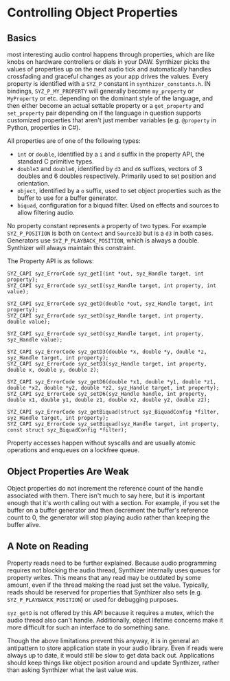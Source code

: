 # Controlling Object Properties

## Basics

most interesting audio control happens through properties, which are like knobs
on hardware controllers or dials in your DAW.  Synthizer picks the values of
properties up on the next audio tick and automatically handles crossfading and
graceful changes as your app drives the values.  Every property is identified
with a `SYZ_P` constant in `synthizer_constants.h`.  IN bindings,
`SYZ_P_MY_PROPERTY` will generally become `my_property` or `MyProperty` or etc.
depending on the dominant style of the language, and then either become an
actual settable property or a `get_property` and `set_property` pair depending
on if the language in question supports customized properties that aren't just
member variables (e.g. `@property` in Python, properties in C#).

All properties are of one of the following types:

- `int` or `double`, identified by a `i` and `d` suffix in the property API, the
  standard C primitive types.
- `double3` and `double6`, identified by `d3` and `d6` suffixes, vectors of 3
  doubles and 6 doubles respectively.  Primarily used to set position and
  orientation.
- `object`, identified by a `o` suffix, used to set object properties such as
  the buffer to use for a buffer generator.
- `biquad`, configuration for a biquad filter.  Used on effects and sources to allow filtering audio.

No property constant represents a property of two types.  For example
`SYZ_P_POSITION` is both on `Context` and `Source3D` but is a `d3` in both
cases.  Generators use `SYZ_P_PLAYBACK_POSITION`, which is always a double.
Synthizer will always maintain this constraint.

The Property API is as follows:

```
SYZ_CAPI syz_ErrorCode syz_getI(int *out, syz_Handle target, int property);
SYZ_CAPI syz_ErrorCode syz_setI(syz_Handle target, int property, int value);

SYZ_CAPI syz_ErrorCode syz_getD(double *out, syz_Handle target, int property);
SYZ_CAPI syz_ErrorCode syz_setD(syz_Handle target, int property, double value);

SYZ_CAPI syz_ErrorCode syz_setO(syz_Handle target, int property, syz_Handle value);

SYZ_CAPI syz_ErrorCode syz_getD3(double *x, double *y, double *z, syz_Handle target, int property);
SYZ_CAPI syz_ErrorCode syz_setD3(syz_Handle target, int property, double x, double y, double z);

SYZ_CAPI syz_ErrorCode syz_getD6(double *x1, double *y1, double *z1, double *x2, double *y2, double *z2, syz_Handle target, int property);
SYZ_CAPI syz_ErrorCode syz_setD6(syz_Handle handle, int property, double x1, double y1, double z1, double x2, double y2, double z2);

SYZ_CAPI syz_ErrorCode syz_getBiquad(struct syz_BiquadConfig *filter, syz_Handle target, int property);
SYZ_CAPI syz_ErrorCode syz_setBiquad(syz_Handle target, int property, const struct syz_BiquadConfig *filter);
```

Property accesses happen without syscalls and are usually atomic operations and
enqueues on a lockfree queue.

## Object Properties Are Weak

Object properties do not increment the reference count of the handle associated
with them.  There isn't much to say here, but it is important enough that it's
worth calling out with a section.  For example, if you set the buffer on a
buffer generator and then decrement the buffer's reference count to 0, the
generator will stop playing audio rather than keeping the buffer alive.

## A Note on Reading

Property reads need to be further explained.  Because audio programming requires
not blocking the audio thread, Synthizer internally uses queues for property
writes.  This means that any read may be outdated by some amount, even if the
thread making the read just set the value.  Typically, reads should be reserved
for properties that Synthizer also sets (e.g. `SYZ_P_PLAYBAKCK_POSITION`) or
used for debugging purposes.

`syz_getO` is not offered by this API because it requires a mutex, which the
audio thread also can't handle.  Additionally, object lifetime concerns make it
more difficult for such an interface to do something sane.

Though the above limitations prevent this anyway, it is in general an
antipattern to store application state in your audio library.  Even if reads
were always up to date, it would still be slow to get data back out.
Applications should keep things like object position around and update
Synthizer, rather than asking Synthizer what the last value was.